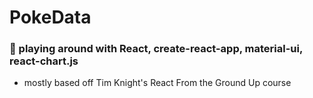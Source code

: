 # PokeData

### :cake: playing around with React, create-react-app, material-ui, react-chart.js
* mostly based off Tim Knight's React From the Ground Up course